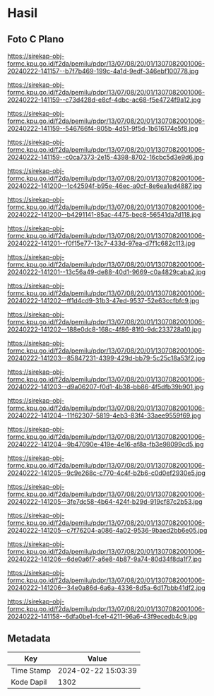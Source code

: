 # Hasil

## Foto C Plano

https://sirekap-obj-formc.kpu.go.id/f2da/pemilu/pdpr/13/07/08/20/01/1307082001006-20240222-141157--b7f7b469-199c-4a1d-9edf-346ebf100778.jpg

https://sirekap-obj-formc.kpu.go.id/f2da/pemilu/pdpr/13/07/08/20/01/1307082001006-20240222-141159--c73d428d-e8cf-4dbc-ac68-f5e4724f9a12.jpg

https://sirekap-obj-formc.kpu.go.id/f2da/pemilu/pdpr/13/07/08/20/01/1307082001006-20240222-141159--546766f4-805b-4d51-9f5d-1b616174e5f8.jpg

https://sirekap-obj-formc.kpu.go.id/f2da/pemilu/pdpr/13/07/08/20/01/1307082001006-20240222-141159--c0ca7373-2e15-4398-8702-16cbc5d3e9d6.jpg

https://sirekap-obj-formc.kpu.go.id/f2da/pemilu/pdpr/13/07/08/20/01/1307082001006-20240222-141200--1c42594f-b95e-46ec-a0cf-8e6ea1ed4887.jpg

https://sirekap-obj-formc.kpu.go.id/f2da/pemilu/pdpr/13/07/08/20/01/1307082001006-20240222-141200--b4291141-85ac-4475-bec8-56541da7d118.jpg

https://sirekap-obj-formc.kpu.go.id/f2da/pemilu/pdpr/13/07/08/20/01/1307082001006-20240222-141201--f0f15e77-13c7-433d-97ea-d7f1c682c113.jpg

https://sirekap-obj-formc.kpu.go.id/f2da/pemilu/pdpr/13/07/08/20/01/1307082001006-20240222-141201--13c56a49-de88-40d1-9669-c0a4829caba2.jpg

https://sirekap-obj-formc.kpu.go.id/f2da/pemilu/pdpr/13/07/08/20/01/1307082001006-20240222-141202--ff1d4cd9-31b3-47ed-9537-52e63ccfbfc9.jpg

https://sirekap-obj-formc.kpu.go.id/f2da/pemilu/pdpr/13/07/08/20/01/1307082001006-20240222-141202--188e0dc8-168c-4f86-81f0-9dc233728a10.jpg

https://sirekap-obj-formc.kpu.go.id/f2da/pemilu/pdpr/13/07/08/20/01/1307082001006-20240222-141203--85847231-4399-429d-bb79-5c25c18a53f2.jpg

https://sirekap-obj-formc.kpu.go.id/f2da/pemilu/pdpr/13/07/08/20/01/1307082001006-20240222-141203--d9a06207-f0d1-4b38-bb86-4f5dfb39b901.jpg

https://sirekap-obj-formc.kpu.go.id/f2da/pemilu/pdpr/13/07/08/20/01/1307082001006-20240222-141204--11f62307-5819-4eb3-83f4-33aee9559f69.jpg

https://sirekap-obj-formc.kpu.go.id/f2da/pemilu/pdpr/13/07/08/20/01/1307082001006-20240222-141204--9b47090e-419e-4e16-af8a-fb3e98099cd5.jpg

https://sirekap-obj-formc.kpu.go.id/f2da/pemilu/pdpr/13/07/08/20/01/1307082001006-20240222-141205--9c9e268c-c770-4c4f-b2b6-c0d0ef2930e5.jpg

https://sirekap-obj-formc.kpu.go.id/f2da/pemilu/pdpr/13/07/08/20/01/1307082001006-20240222-141205--3fe7dc58-4b64-424f-b29d-919cf87c2b53.jpg

https://sirekap-obj-formc.kpu.go.id/f2da/pemilu/pdpr/13/07/08/20/01/1307082001006-20240222-141205--c7f76204-a086-4a02-9536-9baed2bb6e05.jpg

https://sirekap-obj-formc.kpu.go.id/f2da/pemilu/pdpr/13/07/08/20/01/1307082001006-20240222-141206--6de0a6f7-a6e8-4b87-9a74-80d34f8da1f7.jpg

https://sirekap-obj-formc.kpu.go.id/f2da/pemilu/pdpr/13/07/08/20/01/1307082001006-20240222-141206--34e0a86d-6a6a-4336-8d5a-6d17bbb41df2.jpg

https://sirekap-obj-formc.kpu.go.id/f2da/pemilu/pdpr/13/07/08/20/01/1307082001006-20240222-141158--6dfa0be1-fce1-4211-96a6-43f9ecedb4c9.jpg


## Metadata

| Key        | Value               |
| ---------- | ------------------- |
| Time Stamp | 2024-02-22 15:03:39 |
| Kode Dapil | 1302                |



